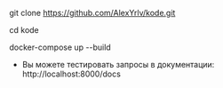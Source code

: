 git clone https://github.com/AlexYrlv/kode.git

cd kode

docker-compose up --build

- Вы можете тестировать запросы в документации: http://localhost:8000/docs
